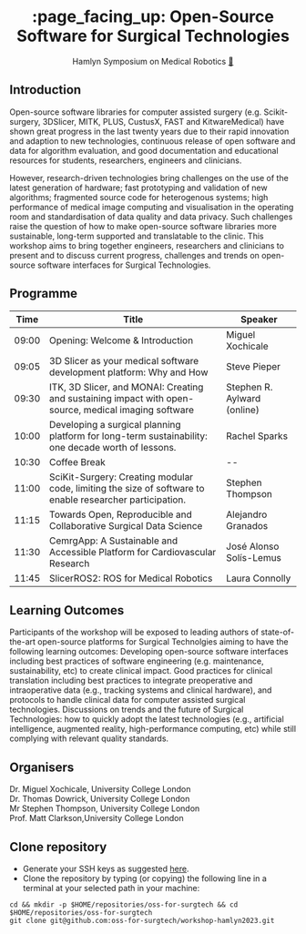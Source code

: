 <h1 align="center">
:page_facing_up: Open-Source Software for Surgical Technologies
</h1>
<div align="center">

Hamlyn Symposium on Medical Robotics [:link:](https://www.hamlynsymposium.org/events/open-source-software-for-surgical-technologies)

</div>

## Introduction
Open-source software libraries for computer assisted surgery (e.g. Scikit-surgery, 3DSlicer, MITK, PLUS, CustusX, FAST and KitwareMedical) have shown great progress in the last twenty years due to their rapid innovation and adaption to new technologies, continuous release of open software and data for algorithm evaluation, and good documentation and educational resources for students, researchers, engineers and clinicians.

However, research-driven technologies bring challenges on the use of the latest generation of hardware; fast prototyping and validation of new algorithms; fragmented source code for heterogenous systems; high performance of medical image computing and visualisation in the operating room and standardisation of data quality and data privacy. Such challenges raise the question of how to make open-source software libraries more sustainable, long-term supported and translatable to the clinic. This workshop aims to bring together engineers, researchers and clinicians to present and to discuss current progress, challenges and trends on open-source software interfaces for Surgical Technologies.

## Programme
| Time   | Title | Speaker |
|--------| -- | -- |
| 09:00  | Opening: Welcome & Introduction | Miguel Xochicale |
| 09:05  | 3D Slicer as your medical software development platform: Why and How | Steve Pieper |
| 09:30  | ITK, 3D Slicer, and MONAI: Creating and sustaining impact with open-source, medical imaging software | Stephen R. Aylward (online) |
| 10:00  | Developing a surgical planning platform for long-term sustainability: one decade worth of lessons. | Rachel Sparks |
| 10:30  | Coffee Break | -- |
| 11:00  | SciKit-Surgery: Creating modular code, limiting the size of software to enable researcher participation. | Stephen Thompson |
| 11:15  | Towards Open, Reproducible and Collaborative Surgical Data Science | Alejandro Granados |
| 11:30  | CemrgApp: A Sustainable and Accessible Platform for Cardiovascular Research | José Alonso Solís-Lemus |
| 11:45  | SlicerROS2: ROS for Medical Robotics | Laura Connolly |

## Learning Outcomes
Participants of the workshop will be exposed to leading authors of state-of-the-art open-source platforms for Surgical Technolgies aiming to have the following learning outcomes:
Developing open-source software interfaces including best practices of software engineering (e.g. maintenance, sustainability, etc) to create clinical impact.
Good practices for clinical translation including best practices to integrate preoperative and intraoperative data (e.g., tracking systems and clinical hardware), and protocols to handle clinical data for computer assisted surgical technologies.
Discussions on trends and the future of Surgical Technologies: how to quickly adopt the latest technologies (e.g., artificial intelligence, augmented reality, high-performance computing, etc) while still complying with relevant quality standards.

## Organisers
Dr. Miguel Xochicale, University College London  
Dr. Thomas Dowrick, University College London  
Mr Stephen Thompson, University College London  
Prof. Matt Clarkson,University College London  


## Clone repository
* Generate your SSH keys as suggested [here](https://docs.github.com/en/github/authenticating-to-github/generating-a-new-ssh-key-and-adding-it-to-the-ssh-agent). 
* Clone the repository by typing (or copying) the following line in a terminal at your selected path in your machine:
```
cd && mkdir -p $HOME/repositories/oss-for-surgtech && cd  $HOME/repositories/oss-for-surgtech
git clone git@github.com:oss-for-surgtech/workshop-hamlyn2023.git
```


